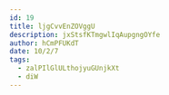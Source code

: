 ```yaml
---
id: 19
title: ljgCvvEnZOVggU
description: jxStsfKTmgwlIqAupgngOYfe
author: hCmPFUKdT
date: 10/2/7
tags:
  - zalPIlGlULthojyuGUnjkXt
  - diW
---
```

